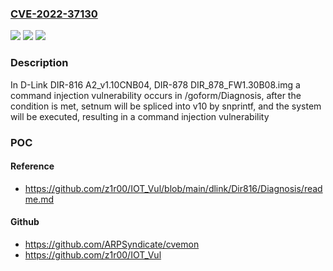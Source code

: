 ### [CVE-2022-37130](https://cve.mitre.org/cgi-bin/cvename.cgi?name=CVE-2022-37130)
![](https://img.shields.io/static/v1?label=Product&message=n%2Fa&color=blue)
![](https://img.shields.io/static/v1?label=Version&message=n%2Fa&color=blue)
![](https://img.shields.io/static/v1?label=Vulnerability&message=n%2Fa&color=brighgreen)

### Description

In D-Link DIR-816 A2_v1.10CNB04, DIR-878 DIR_878_FW1.30B08.img a command injection vulnerability occurs in /goform/Diagnosis, after the condition is met, setnum will be spliced into v10 by snprintf, and the system will be executed, resulting in a command injection vulnerability

### POC

#### Reference
- https://github.com/z1r00/IOT_Vul/blob/main/dlink/Dir816/Diagnosis/readme.md

#### Github
- https://github.com/ARPSyndicate/cvemon
- https://github.com/z1r00/IOT_Vul

